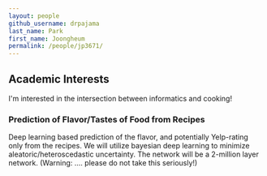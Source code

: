 ```yaml
---
layout: people
github_username: drpajama
last_name: Park
first_name: Joongheum
permalink: /people/jp3671/
---
```



## Academic Interests
I'm interested in the intersection between informatics and cooking!

### Prediction of Flavor/Tastes of Food from Recipes 
Deep learning based prediction of the flavor, and potentially Yelp-rating only from the recipes. We will utilize bayesian deep learning to minimize aleatoric/heteroscedastic uncertainty. The network will be a 2-million layer network. 
(Warning: .... please do not take this seriously!)

